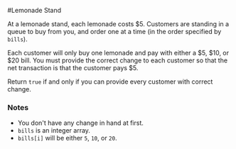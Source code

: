 #Lemonade Stand

At a lemonade stand, each lemonade costs $5. Customers are standing in a queue to buy from you, and order one at a time (in the order specified by `bills`).

Each customer will only buy one lemonade and pay with either a \$5, \$10, or \$20 bill. You must provide the correct change to each customer so that the net transaction is that the customer pays \$5.

Return `true` if and only if you can provide every customer with correct change.

### Notes

- You don't have any change in hand at first.
- `bills` is an integer array.
- `bills[i]` will be either `5`, `10`, or `20`.
